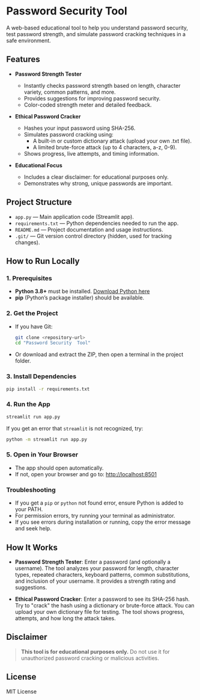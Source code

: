 # Password Security Tool

A web-based educational tool to help you understand password security, test password strength, and simulate password cracking techniques in a safe environment.

## Features

- **Password Strength Tester**
  - Instantly checks password strength based on length, character variety, common patterns, and more.
  - Provides suggestions for improving password security.
  - Color-coded strength meter and detailed feedback.

- **Ethical Password Cracker**
  - Hashes your input password using SHA-256.
  - Simulates password cracking using:
    - A built-in or custom dictionary attack (upload your own .txt file).
    - A limited brute-force attack (up to 4 characters, a-z, 0-9).
  - Shows progress, live attempts, and timing information.

- **Educational Focus**
  - Includes a clear disclaimer: for educational purposes only.
  - Demonstrates why strong, unique passwords are important.

## Project Structure

- `app.py` — Main application code (Streamlit app).
- `requirements.txt` — Python dependencies needed to run the app.
- `README.md` — Project documentation and usage instructions.
- `.git/` — Git version control directory (hidden, used for tracking changes).

## How to Run Locally

### 1. Prerequisites
- **Python 3.8+** must be installed. [Download Python here](https://www.python.org/downloads/)
- **pip** (Python’s package installer) should be available.

### 2. Get the Project
- If you have Git:
  ```sh
  git clone <repository-url>
  cd "Password Security  Tool"
  ```
- Or download and extract the ZIP, then open a terminal in the project folder.

### 3. Install Dependencies
```sh
pip install -r requirements.txt
```

### 4. Run the App
```sh
streamlit run app.py
```
If you get an error that `streamlit` is not recognized, try:
```sh
python -m streamlit run app.py
```

### 5. Open in Your Browser
- The app should open automatically.
- If not, open your browser and go to: [http://localhost:8501](http://localhost:8501)

### Troubleshooting
- If you get a `pip` or `python` not found error, ensure Python is added to your PATH.
- For permission errors, try running your terminal as administrator.
- If you see errors during installation or running, copy the error message and seek help.

## How It Works

- **Password Strength Tester**: Enter a password (and optionally a username). The tool analyzes your password for length, character types, repeated characters, keyboard patterns, common substitutions, and inclusion of your username. It provides a strength rating and suggestions.

- **Ethical Password Cracker**: Enter a password to see its SHA-256 hash. Try to "crack" the hash using a dictionary or brute-force attack. You can upload your own dictionary file for testing. The tool shows progress, attempts, and how long the attack takes.

## Disclaimer

> **This tool is for educational purposes only.** Do not use it for unauthorized password cracking or malicious activities.

## License

MIT License 